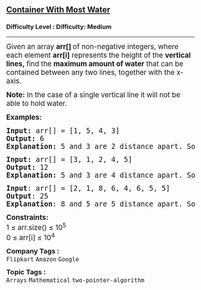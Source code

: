<h2><a href="https://www.geeksforgeeks.org/problems/container-with-most-water0535/1?timeMachineDate=2025-01-13">Container With Most Water</a></h2><h3>Difficulty Level : Difficulty: Medium</h3><hr><div class="problems_problem_content__Xm_eO"><p><span style="font-size: 14pt;">Given an array&nbsp;<strong>arr[]&nbsp;</strong>of non-negative integers, where each element <strong>arr[i]</strong>&nbsp;represents the height of the <strong>vertical lines,&nbsp;</strong>find the <strong>maximum amount of water</strong> that can be contained between any two lines, together with the x-axis.</span></p>
<p><span style="font-size: 14pt;"><strong>Note:</strong> In the case of a single vertical line it will not be able to hold water.</span></p>
<p><span style="font-size: 14pt;"><strong>Examples:</strong></span></p>
<pre><span style="font-size: 14pt;"><strong>Input: </strong>arr[] = [1, 5, 4, 3]
<strong>Output: </strong>6<strong>
Explanation: </strong>5 and 3 are 2 distance apart. So the size of the base is 2. Height of container = min(5, 3) = 3. So, total area to hold water = 3 * 2 = 6.</span></pre>
<pre><span style="font-size: 14pt;"><strong>Input: </strong>arr[] = [3, 1, 2, 4, 5]
<strong>Output: </strong>12<strong>
Explanation: </strong>5 and 3 are 4 distance apart. So the size of the base is 4. Height of container = min(5, 3) = 3. So, total area to hold water = 4 * 3 = 12.</span></pre>
<pre><span style="font-size: 14pt;"><strong>Input</strong>: arr[] = [2, 1, 8, 6, 4, 6, 5, 5]<br><strong>Output</strong>: 25 <br><strong>Explanation</strong>: 8 and 5 are 5 distance apart. So the size of the base is 5. Height of container = min(8, 5) = 5. So, the total area to hold water = 5 * 5 = 25.</span></pre>
<p><span style="font-size: 14pt;"><strong>Constraints:</strong><br>1 ≤ arr.size() ≤ 10<sup>5</sup><br>0 ≤ arr[i] ≤ 10<sup>4</sup></span></p></div><p><span style=font-size:18px><strong>Company Tags : </strong><br><code>Flipkart</code>&nbsp;<code>Amazon</code>&nbsp;<code>Google</code>&nbsp;<br><p><span style=font-size:18px><strong>Topic Tags : </strong><br><code>Arrays</code>&nbsp;<code>Mathematical</code>&nbsp;<code>two-pointer-algorithm</code>&nbsp;